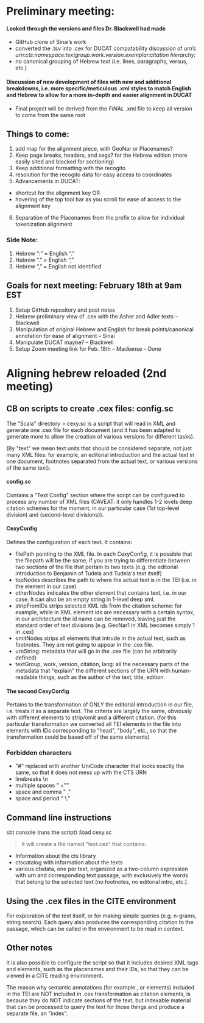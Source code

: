 # Preliminary meeting:

#### Looked through the versions and files Dr. Blackwell had made 
* GitHub clone of Sinai’s work
* converted the .tsv into .cex for DUCAT compatability
	discussion of urn’s
*urn:cts:namespace:textgroup.work.version.exemplar:citation hierarchy:*
* no canonical grouping of Hebrew text (i.e. lines, paragraphs, versus, etc.) 

#### Discussion of new development of files with new and additional breakdowns,	i.e. more specific/meticulous .xml styles to match English and Hebrew to allow for a more in-depth and easier alignment in DUCAT
* Final project will be derived from the *FINAL* .xml file to keep all version to come from the same root

##	Things to come:
1.	add map for the alignment piece, with GeoNar or Placenames?
2.	Keep page breaks, headers, and segs? for the Hebrew edition (more easily sited and blocked for sectioning)
3.	Keep additional formatting with the recogito <placename/>
4.	resolution for the recogito data for easy access to coordinates
5.	Advancements in DUCAT: 
* shortcut for the alignment key
OR 
* hovering of the top tool bar as you scroll for ease of access to the alignment key
6.	Separation of the Placenames from the prefix to allow for individual tokenization alignment


### Side Note: 
1.	Hebrew “:” = English “.”
2.	Hebrew “.” = English “,”
3.	Hebrew “,” = English not identified

## Goals for next meeting: February 18th at 9am EST
1.	Setup GitHub repository and post notes
2.	Hebrew preliminary view of .cex with the Asher and Adler texts – Blackwell 
3.	Manipulation of original Hebrew and English for break points/canonical annotation for ease of alignment – Sinai 
4.	Manipulate DUCAT maybe? – Blackwell 
5.	 Setup Zoom meeting link for Feb. 18th – Mackense – Done 


# Aligning hebrew reloaded (2nd meeting)

## CB on scripts to create .cex files: config.sc
The "Scala" directory > cexy.sc is a script that will read in XML and generate one .cex file for each document (and it has been adapted to generate more to allow the creation of various versions for different tasks). 

(By "text" we mean text units that should be considered separate, not just many XML files: for example, an editorial introduction and the actual text in one document, footnotes separated from the actual text, or various versions of the same text).

#### config.sc 
Contains a "Text Config" section where the script can be configured to process any number of XML files (CAVEAT: it only handles 1-2 levels deep citation schemes for the moment, in our particular case <ab/> (1st top-level division) and <seg/>  (second-level divisions)).

#### CexyConfig 
Defines the configuration of each text. It contains:
- filePath pointing to the XML file. In each CexyConfig, it is possible that the filepath will be the same, if you are trying to differentiate between two sections of the file that pertain to two texts (e.g. the editorial introduction to Benjamin of Tudela and Tudela's text itself)
- topNodes describes the path to where the actual text is in the TEI (i.e. in the <ab/> element in our case)
- otherNodes indicates the other element that contains text, i.e. <seg/> in our case. It can also be an empty string in 1-level deep xml.
- stripFromIDs strips selected XML ids from the citation scheme: for example, while in XML element ids are necessary with a certain syntax, in our architecture the id name can be removed, leaving just the standard order of text divisions (e.g. GeoNar1 in XML becomes simply 1 in .cex)
- omitNodes strips all elements that intrude in the actual text, such as footnotes. They are not going to appear in the .cex file.
- urnString: metadata that will go in the .cex file (can be arbitrarily defined)
- textGroup, work, version, citation, lang: all the necessary parts of the metadata that "explain" the different sections of the URN with human-readable things, such as the author of the text, title, edition.

#### The second CexyConfig 
Pertains to the transformation of ONLY the editorial introduction in our file, i.e. treats it as a separate text. The criteria are largely the same, obviously with different elements to strip/omit and a different citation.
(for this particular transformation we converted all TEI elements in the file into <ab/> elements with IDs corresponding to "head", "body", etc., so that the transformation could be based off of the same elements)

### Forbidden characters 
- "#" replaced with another UniCode character that looks exactly the same, so that it does not mess up with the CTS URN
- linebreaks \n
- multiple spaces " +""
- space and comma " ,"
- space and period " \\."

## Command line instructions

sbt console (runs the script)
:load cexy.sc

> It will create a file named "text.cex" that contains: 
- Information about the cts library
- ctscatalog with information about the texts
- various ctsdata, one per text, organized as a two-column expression with urn and corresponding text passage, with exclusively the words that belong to the selected text (no footnotes, no editorial intro, etc.).

## Using the .cex files in the CITE environment
For exploration of the text itself, or for making simple queries (e.g. n-grams, string search). Each query also produces the corresponding citation to the passage, which can be called in the environment to be read in context.

## Other notes
It is also possible to configure the script so that it includes desired XML tags and elements, such as the placenames and their IDs, so that they can be viewed in a CITE reading environment. 

The reason why semantic annotations (for example <placeName/>, <pb/> or <note/> elements) included in the TEI are NOT included in .cex transformation as citation elements, is because they do NOT indicate sections of the text, but indexable material that can be processed to query the text for those things and produce a separate file, an "index".
